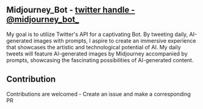## Midjourney_Bot - [twitter handle - @midjourney_bot_](https://twitter.com/midjourney_bot_)

My goal is to utilize Twitter's API for a captivating Bot. By tweeting daily, AI-generated images with prompts, I aspire to create an immersive experience that showcases the artistic and technological potential of AI. My daily tweets will feature AI-generated images by Midjourney accompanied by prompts, showcasing the fascinating possibilities of AI-generated content.

## Contribution

Contributions are welcomed - Create an issue and make a corresponding PR
